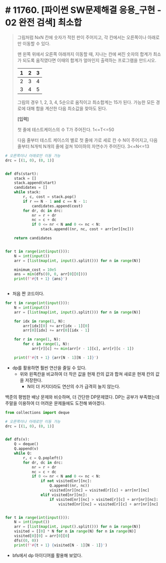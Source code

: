 # # 11760. [파이썬 SW문제해결 응용_구현 - 02 완전 검색] 최소합

> 그림처럼 NxN 칸에 숫자가 적힌 판이 주어지고, 각 칸에서는 오른쪽이나 아래로만 이동할 수 있다.
>
> 맨 왼쪽 위에서 오른쪽 아래까지 이동할 때, 지나는 칸에 써진 숫자의 합계가 최소가 되도록 움직였다면 이때의 합계가 얼마인지 출력하는 프로그램을 만드시오.
>  
>
> | 1    | 2    | 3    |
> | ---- | ---- | ---- |
> | 2    | 3    | 4    |
> | 3    | 4    | 5    |
>
> 
> 그림의 경우 1, 2, 3, 4, 5순으로 움직이고 최소합계는 15가 된다. 가능한 모든 경로에 대해 합을 계산한 다음 최소값을 찾아도 된다.
>
> **[입력]**
>
> 첫 줄에 테스트케이스의 수 T가 주어진다. 1<=T<=50
>
> 다음 줄부터 테스트 케이스의 별로 첫 줄에 가로 세로 칸 수 N이 주어지고, 다음 줄부터 N개씩 N개의 줄에 걸쳐 10이하의 자연수가 주어진다. 3<=N<=13

```python
# 오른쪽이나 아래로만 이동 가능
drc = [(1, 0), (0, 1)]


def dfs(start):
    stack = []
    stack.append(start)
    candidates = []
    while stack:
        r, c, cost = stack.pop()
        if r == N - 1 and c == N - 1:
            candidates.append(cost)
        for dr, dc in drc:
            nr = r + dr
            nc = c + dc
            if 0 <= nr < N and 0 <= nc < N:
                stack.append((nr, nc, cost + arr[nr][nc]))

    return candidates


for t in range(int(input())):
    N = int(input())
    arr = [list(map(int, input().split())) for n in range(N)]

    minimum_cost = 10e5
    ans = min(dfs((0, 0, arr[0][0])))
    print(f'#{t + 1} {ans}')
   
```

- 처음 짠 코드이다.



```python
for t in range(int(input())):
    N = int(input())
    arr = [list(map(int, input().split())) for n in range(N)]

    for idx in range(1, N):
        arr[idx][0] += arr[idx - 1][0]
        arr[0][idx] += arr[0][idx - 1]

    for r in range(1, N):
        for c in range(1, N):
            arr[r][c] += min(arr[r - 1][c], arr[r][c - 1])

    print(f'#{t + 1} {arr[N - 1][N - 1]}')
```

- dp를 활용하면 훨씬 연산을 줄일 수 있다.
  - 위와  왼쪽칸을 비교하여 더 작은 값을 현재 칸의 값과 합쳐 새로운 현재 칸의 값을 저장한다.
    - N이 더 커지더라도 연산의 수가 급격히 늘지 않는다.

백준의 평범한 배낭 문제와 비슷하며, 더 간단한 DP문제였다. DP는 공부가 부족했는데 주말을 이용하여 더 어려운 문제들에도 도전해 봐야겠다.



```python
from collections import deque

# 오른쪽이나 아래로만 이동 가능
drc = [(1, 0), (0, 1)]


def dfs(v):
    Q = deque()
    Q.append(v)
    while Q:
        r, c = Q.popleft()
        for dr, dc in drc:
            nr = r + dr
            nc = c + dc
            if 0 <= nr < N and 0 <= nc < N:
                if not visited[nr][nc]:
                    Q.append((nr, nc))
                    visited[nr][nc] = visited[r][c] + arr[nr][nc]
                elif visited[nr][nc]:
                    if visited[nr][nc] > visited[r][c] + arr[nr][nc]:
                        visited[nr][nc] = visited[r][c] + arr[nr][nc]


for t in range(int(input())):
    N = int(input())
    arr = [list(map(int, input().split())) for n in range(N)]
    visited = [[0] * N for n in range(N) for n in range(N)]
    visited[0][0] = arr[0][0]
    dfs((0, 0))
    print(f'#{t + 1} {visited[N - 1][N - 1]}')
```

- bfs에서 dp 아이디어를 활용해 보았다.